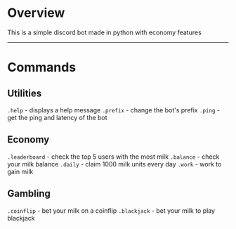 # Overview

This is a simple discord bot made in python with economy features

---

# Commands

## Utilities
```.help``` - displays a help message
`.prefix` - change the bot's prefix
`.ping` - get the ping and latency of the bot

## Economy
`.leaderboard` - check the top 5 users with the most milk
`.balance` - check your milk balance
`.daily` - claim 1000 milk units every day
`.work` - work to gain milk

## Gambling
`.coinflip` - bet your milk on a coinflip
`.blackjack` - bet your milk to play blackjack